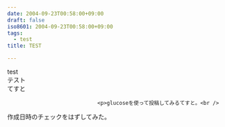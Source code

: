 ```yaml
---
date: 2004-09-23T00:58:00+09:00
draft: false
iso8601: 2004-09-23T00:58:00+09:00
tags:
  - test
title: TEST

---
```


<div class="entry-body">
                                 <p>test<br />
テスト<br />
てすと</p>
                              
                                 <p>glucoseを使って投稿してみるてすと。<br />
作成日時のチェックをはずしてみた。</p>
                              </div>    	
